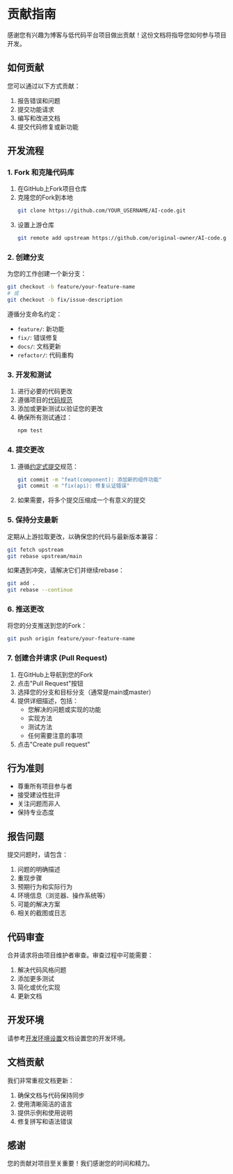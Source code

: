 # 贡献指南

感谢您有兴趣为博客与低代码平台项目做出贡献！这份文档将指导您如何参与项目开发。

## 如何贡献

您可以通过以下方式贡献：

1. 报告错误和问题
2. 提交功能请求
3. 编写和改进文档
4. 提交代码修复或新功能

## 开发流程

### 1. Fork 和克隆代码库

1. 在GitHub上Fork项目仓库
2. 克隆您的Fork到本地
   ```bash
   git clone https://github.com/YOUR_USERNAME/AI-code.git
   ```
3. 设置上游仓库
   ```bash
   git remote add upstream https://github.com/original-owner/AI-code.git
   ```

### 2. 创建分支

为您的工作创建一个新分支：

```bash
git checkout -b feature/your-feature-name
# 或
git checkout -b fix/issue-description
```

遵循分支命名约定：
- `feature/`: 新功能
- `fix/`: 错误修复
- `docs/`: 文档更新
- `refactor/`: 代码重构

### 3. 开发和测试

1. 进行必要的代码更改
2. 遵循项目的[代码规范](./code-standards.md)
3. 添加或更新测试以验证您的更改
4. 确保所有测试通过：
   ```bash
   npm test
   ```

### 4. 提交更改

1. 遵循[约定式提交](https://www.conventionalcommits.org/)规范：
   ```bash
   git commit -m "feat(component): 添加新的组件功能"
   git commit -m "fix(api): 修复认证错误"
   ```

2. 如果需要，将多个提交压缩成一个有意义的提交

### 5. 保持分支最新

定期从上游拉取更改，以确保您的代码与最新版本兼容：

```bash
git fetch upstream
git rebase upstream/main
```

如果遇到冲突，请解决它们并继续rebase：
```bash
git add .
git rebase --continue
```

### 6. 推送更改

将您的分支推送到您的Fork：

```bash
git push origin feature/your-feature-name
```

### 7. 创建合并请求 (Pull Request)

1. 在GitHub上导航到您的Fork
2. 点击"Pull Request"按钮
3. 选择您的分支和目标分支（通常是main或master）
4. 提供详细描述，包括：
   - 您解决的问题或实现的功能
   - 实现方法
   - 测试方法
   - 任何需要注意的事项
5. 点击"Create pull request"

## 行为准则

- 尊重所有项目参与者
- 接受建设性批评
- 关注问题而非人
- 保持专业态度

## 报告问题

提交问题时，请包含：

1. 问题的明确描述
2. 重现步骤
3. 预期行为和实际行为
4. 环境信息（浏览器、操作系统等）
5. 可能的解决方案
6. 相关的截图或日志

## 代码审查

合并请求将由项目维护者审查。审查过程中可能需要：

1. 解决代码风格问题
2. 添加更多测试
3. 简化或优化实现
4. 更新文档

## 开发环境

请参考[开发环境设置](./setup.md)文档设置您的开发环境。

## 文档贡献

我们非常重视文档更新：

1. 确保文档与代码保持同步
2. 使用清晰简洁的语言
3. 提供示例和使用说明
4. 修复拼写和语法错误

## 感谢

您的贡献对项目至关重要！我们感谢您的时间和精力。
